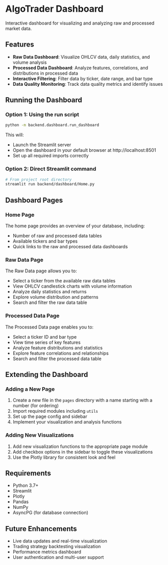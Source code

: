 # AlgoTrader Dashboard

Interactive dashboard for visualizing and analyzing raw and processed market data.

## Features

- **Raw Data Dashboard**: Visualize OHLCV data, daily statistics, and volume analysis
- **Processed Data Dashboard**: Analyze features, correlations, and distributions in processed data
- **Interactive Filtering**: Filter data by ticker, date range, and bar type
- **Data Quality Monitoring**: Track data quality metrics and identify issues

## Running the Dashboard

### Option 1: Using the run script

```bash
python -m backend.dashboard.run_dashboard
```

This will:
- Launch the Streamlit server
- Open the dashboard in your default browser at http://localhost:8501
- Set up all required imports correctly

### Option 2: Direct Streamlit command

```bash
# From project root directory
streamlit run backend/dashboard/Home.py
```

## Dashboard Pages

### Home Page

The home page provides an overview of your database, including:
- Number of raw and processed data tables
- Available tickers and bar types
- Quick links to the raw and processed data dashboards

### Raw Data Page

The Raw Data page allows you to:
- Select a ticker from the available raw data tables
- View OHLCV candlestick charts with volume information
- Analyze daily statistics and returns
- Explore volume distribution and patterns
- Search and filter the raw data table

### Processed Data Page

The Processed Data page enables you to:
- Select a ticker ID and bar type
- View time series of key features
- Analyze feature distributions and statistics
- Explore feature correlations and relationships
- Search and filter the processed data table

## Extending the Dashboard

### Adding a New Page

1. Create a new file in the `pages` directory with a name starting with a number (for ordering)
2. Import required modules including `utils`
3. Set up the page config and sidebar
4. Implement your visualization and analysis functions

### Adding New Visualizations

1. Add new visualization functions to the appropriate page module
2. Add checkbox options in the sidebar to toggle these visualizations
3. Use the Plotly library for consistent look and feel

## Requirements

- Python 3.7+
- Streamlit
- Plotly
- Pandas
- NumPy
- AsyncPG (for database connection)

## Future Enhancements

- Live data updates and real-time visualization
- Trading strategy backtesting visualization
- Performance metrics dashboard
- User authentication and multi-user support 